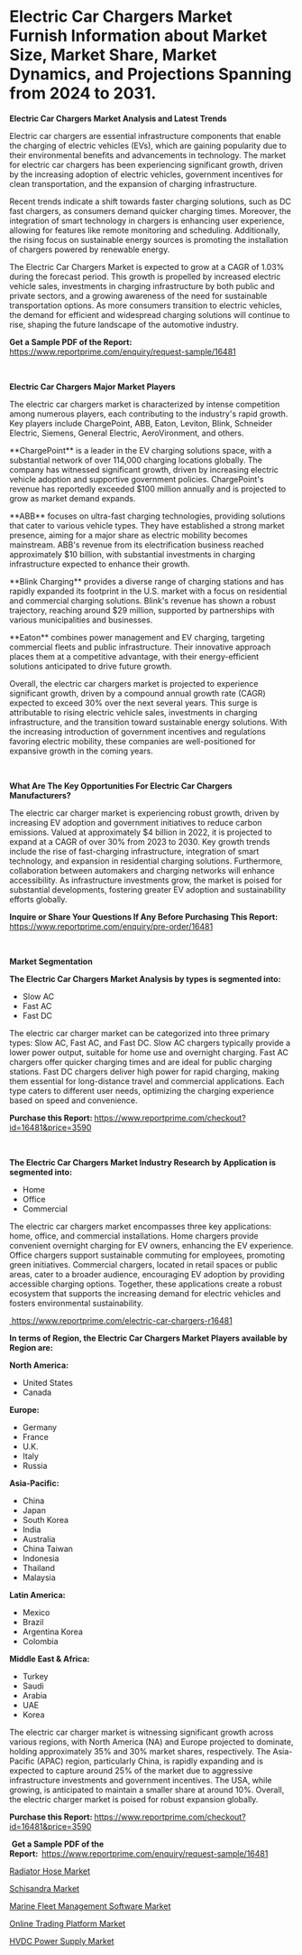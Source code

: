 <p><h1>Electric Car Chargers Market Furnish Information about Market Size, Market Share, Market Dynamics, and Projections Spanning from 2024 to 2031.</h1></p><p><strong>Electric Car Chargers Market Analysis and Latest Trends</strong></p>
<p><p>Electric car chargers are essential infrastructure components that enable the charging of electric vehicles (EVs), which are gaining popularity due to their environmental benefits and advancements in technology. The market for electric car chargers has been experiencing significant growth, driven by the increasing adoption of electric vehicles, government incentives for clean transportation, and the expansion of charging infrastructure.</p><p>Recent trends indicate a shift towards faster charging solutions, such as DC fast chargers, as consumers demand quicker charging times. Moreover, the integration of smart technology in chargers is enhancing user experience, allowing for features like remote monitoring and scheduling. Additionally, the rising focus on sustainable energy sources is promoting the installation of chargers powered by renewable energy.</p><p>The Electric Car Chargers Market is expected to grow at a CAGR of 1.03% during the forecast period. This growth is propelled by increased electric vehicle sales, investments in charging infrastructure by both public and private sectors, and a growing awareness of the need for sustainable transportation options. As more consumers transition to electric vehicles, the demand for efficient and widespread charging solutions will continue to rise, shaping the future landscape of the automotive industry.</p></p>
<p><strong>Get a Sample PDF of the Report:&nbsp;</strong> <a href="https://www.reportprime.com/enquiry/request-sample/16481?utm_campaign=1117&utm_medium=2&utm_source=Github&utm_content=ia&utm_term=23112024&utm_id=electric-car-chargers">https://www.reportprime.com/enquiry/request-sample/16481</a></p>
<p>&nbsp;</p>
<p><strong>Electric Car Chargers Major Market Players</strong></p>
<p><p>The electric car chargers market is characterized by intense competition among numerous players, each contributing to the industry's rapid growth. Key players include ChargePoint, ABB, Eaton, Leviton, Blink, Schneider Electric, Siemens, General Electric, AeroVironment, and others.</p><p>**ChargePoint** is a leader in the EV charging solutions space, with a substantial network of over 114,000 charging locations globally. The company has witnessed significant growth, driven by increasing electric vehicle adoption and supportive government policies. ChargePoint's revenue has reportedly exceeded $100 million annually and is projected to grow as market demand expands.</p><p>**ABB** focuses on ultra-fast charging technologies, providing solutions that cater to various vehicle types. They have established a strong market presence, aiming for a major share as electric mobility becomes mainstream. ABB's revenue from its electrification business reached approximately $10 billion, with substantial investments in charging infrastructure expected to enhance their growth.</p><p>**Blink Charging** provides a diverse range of charging stations and has rapidly expanded its footprint in the U.S. market with a focus on residential and commercial charging solutions. Blink's revenue has shown a robust trajectory, reaching around $29 million, supported by partnerships with various municipalities and businesses.</p><p>**Eaton** combines power management and EV charging, targeting commercial fleets and public infrastructure. Their innovative approach places them at a competitive advantage, with their energy-efficient solutions anticipated to drive future growth.</p><p>Overall, the electric car chargers market is projected to experience significant growth, driven by a compound annual growth rate (CAGR) expected to exceed 30% over the next several years. This surge is attributable to rising electric vehicle sales, investments in charging infrastructure, and the transition toward sustainable energy solutions. With the increasing introduction of government incentives and regulations favoring electric mobility, these companies are well-positioned for expansive growth in the coming years.</p></p>
<p>&nbsp;</p>
<p><strong>What Are The Key Opportunities For Electric Car Chargers Manufacturers?</strong></p>
<p><p>The electric car charger market is experiencing robust growth, driven by increasing EV adoption and government initiatives to reduce carbon emissions. Valued at approximately $4 billion in 2022, it is projected to expand at a CAGR of over 30% from 2023 to 2030. Key growth trends include the rise of fast-charging infrastructure, integration of smart technology, and expansion in residential charging solutions. Furthermore, collaboration between automakers and charging networks will enhance accessibility. As infrastructure investments grow, the market is poised for substantial developments, fostering greater EV adoption and sustainability efforts globally.</p></p>
<p><strong>Inquire or Share Your Questions If Any Before Purchasing This Report:</strong> <a href="https://www.reportprime.com/enquiry/pre-order/16481?utm_campaign=1117&utm_medium=2&utm_source=Github&utm_content=ia&utm_term=23112024&utm_id=electric-car-chargers">https://www.reportprime.com/enquiry/pre-order/16481</a></p>
<p>&nbsp;</p>
<p><strong>Market Segmentation</strong></p>
<p><strong>The Electric Car Chargers Market Analysis by types is segmented into:</strong></p>
<p><ul><li>Slow AC</li><li>Fast AC</li><li>Fast DC</li></ul></p>
<p><p>The electric car charger market can be categorized into three primary types: Slow AC, Fast AC, and Fast DC. Slow AC chargers typically provide a lower power output, suitable for home use and overnight charging. Fast AC chargers offer quicker charging times and are ideal for public charging stations. Fast DC chargers deliver high power for rapid charging, making them essential for long-distance travel and commercial applications. Each type caters to different user needs, optimizing the charging experience based on speed and convenience.</p></p>
<p><strong>Purchase this Report:&nbsp;</strong><a href="https://www.reportprime.com/checkout?id=16481&price=3590&utm_campaign=1117&utm_medium=2&utm_source=Github&utm_content=ia&utm_term=23112024&utm_id=electric-car-chargers">https://www.reportprime.com/checkout?id=16481&price=3590</a></p>
<p>&nbsp;</p>
<p><strong>The Electric Car Chargers Market Industry Research by Application is segmented into:</strong></p>
<p><ul><li>Home</li><li>Office</li><li>Commercial</li></ul></p>
<p><p>The electric car chargers market encompasses three key applications: home, office, and commercial installations. Home chargers provide convenient overnight charging for EV owners, enhancing the EV experience. Office chargers support sustainable commuting for employees, promoting green initiatives. Commercial chargers, located in retail spaces or public areas, cater to a broader audience, encouraging EV adoption by providing accessible charging options. Together, these applications create a robust ecosystem that supports the increasing demand for electric vehicles and fosters environmental sustainability.</p></p>
<p><a href="https://www.reportprime.com/electric-car-chargers-r16481?utm_campaign=1117&utm_medium=2&utm_source=Github&utm_content=ia&utm_term=23112024&utm_id=electric-car-chargers">&nbsp;https://www.reportprime.com/electric-car-chargers-r16481</a></p>
<p><strong>In terms of Region, the Electric Car Chargers Market Players available by Region are:</strong></p>
<p>
    <p> <strong> North America: </strong>
        <ul>
            <li>United States</li>
            <li>Canada</li>
        </ul>
        </p> 
    <p> <strong> Europe: </strong>
        <ul>
            <li>Germany</li>
            <li>France</li>
            <li>U.K.</li>
            <li>Italy</li>
            <li>Russia</li>
        </ul>
        </p> 
    <p> <strong> Asia-Pacific: </strong>
        <ul>
            <li>China</li>
            <li>Japan</li>
            <li>South Korea</li>
            <li>India</li>
            <li>Australia</li>
            <li>China Taiwan</li>
            <li>Indonesia</li>
            <li>Thailand</li>
            <li>Malaysia</li>
        </ul>
        </p> 
    <p> <strong> Latin America: </strong>
        <ul>
            <li>Mexico</li>
            <li>Brazil</li>
            <li>Argentina Korea</li>
            <li>Colombia</li>
        </ul>
        </p> 
    <p> <strong> Middle East & Africa: </strong>
        <ul>
            <li>Turkey</li>
            <li>Saudi</li>
            <li>Arabia</li>
            <li>UAE</li>
            <li>Korea</li>
        </ul>
    </p>
    </p>
<p><p>The electric car charger market is witnessing significant growth across various regions, with North America (NA) and Europe projected to dominate, holding approximately 35% and 30% market shares, respectively. The Asia-Pacific (APAC) region, particularly China, is rapidly expanding and is expected to capture around 25% of the market due to aggressive infrastructure investments and government incentives. The USA, while growing, is anticipated to maintain a smaller share at around 10%. Overall, the electric charger market is poised for robust expansion globally.</p></p>
<p><strong>Purchase this Report: </strong><a href="https://www.reportprime.com/checkout?id=16481&price=3590&utm_campaign=1117&utm_medium=2&utm_source=Github&utm_content=ia&utm_term=23112024&utm_id=electric-car-chargers">https://www.reportprime.com/checkout?id=16481&price=3590</a></p>
<p>&nbsp;<strong>Get a Sample PDF of the Report:&nbsp;&nbsp;</strong><a href="https://www.reportprime.com/enquiry/request-sample/16481?utm_campaign=1117&utm_medium=2&utm_source=Github&utm_content=ia&utm_term=23112024&utm_id=electric-car-chargers">https://www.reportprime.com/enquiry/request-sample/16481</a></p>
<p><strong></strong></p>
<p><p><a href="https://github.com/rileymgdorcas/Market-Research-Report-List-1/blob/main/radiator-hose-market.md?utm_campaign=1117&utm_medium=2&utm_source=Github&utm_content=ia&utm_term=23112024&utm_id=electric-car-chargers">Radiator Hose Market</a></p><p><a href="https://www.linkedin.com/pulse/examining-market-forces-influencing-schisandra-size-growth-rate-i8hxf?utm_campaign=1117&utm_medium=2&utm_source=Github&utm_content=ia&utm_term=23112024&utm_id=electric-car-chargers">Schisandra Market</a></p><p><a href="https://issuu.com/reportprime-2/docs/marine-fleet-management-software-ma_fbb33143229bf7?utm_campaign=1117&utm_medium=2&utm_source=Github&utm_content=ia&utm_term=23112024&utm_id=electric-car-chargers">Marine Fleet Management Software Market</a></p><p><a href="https://issuu.com/reportprime-2/docs/online-trading-platform-market-size_7e2233ac3ae433?utm_campaign=1117&utm_medium=2&utm_source=Github&utm_content=ia&utm_term=23112024&utm_id=electric-car-chargers">Online Trading Platform Market</a></p><p><a href="https://www.linkedin.com/pulse/hvdc-power-supply-market-analysis-qualitative-quantitative-a7ilc?utm_campaign=1117&utm_medium=2&utm_source=Github&utm_content=ia&utm_term=23112024&utm_id=electric-car-chargers">HVDC Power Supply Market</a></p></p>